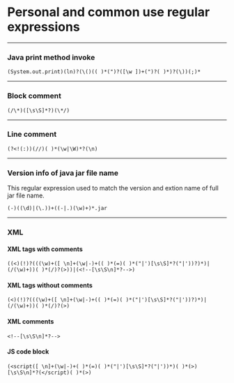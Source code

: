# Personal and common use regular expressions
***
### Java print method invoke
```
(System.out.print)(ln)?(\()(( )*(")?([\w ])+(")?( )*)?(\))(;)*
```
***
### Block comment
```
(/\*)([\s\S]*?)(\*/)
```
***
### Line comment
```
(?<!(:))(//)( )*(\w|\W)*?(\n)
```
***
### Version info of java jar file name
This regular expression used to match the version and extion name of full jar file name.
```
(-)((\d)|(\.))+((-|.)(\w)+)*.jar
```
***
### XML
#### XML tags with comments
```
((<)(!)?(((\w)+([ \n]+(\w|-)+(( )*(=)( )*("|')[\s\S]*?("|'))?)*)|(/(\w)+))( )*(/)?(>))|(<!--[\s\S\n]*?-->)
```
#### XML tags without comments
```
(<)(!)?(((\w)+([ \n]+(\w|-)+(( )*(=)( )*("|')[\s\S]*?("|'))?)*)|(/(\w)+))( )*(/)?(>)
```
#### XML comments
```
<!--[\s\S\n]*?-->
```
#### JS code block
```
(<script([ \n]+(\w|-)+( )*(=)( )*("|')[\s\S]*?("|'))*)( )*(>)[\s\S\n]*?(</script)( )*(>)
```